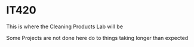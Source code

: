 # IT420

This is where the Cleaning Products Lab will be

Some Projects are not done here do to things taking longer than expected
